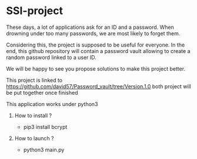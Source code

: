 # SSI-project
These days, a lot of applications ask for an ID and a password. When drowning under too many passwords, we are most likely to forget them.

Considering this, the project is supposed to be useful for everyone. In the end, this github repository will contain a password vault allowing to create a random password linked to a user ID.

We will be happy to see you propose solutions to make this project better.

This project is linked to https://github.com/david57/Password_vault/tree/Version.1.0 both project will be put together once finished

This application works under python3

1) How to install ?

	- pip3 install bcrypt

2) How to launch ?
	
	- python3 main.py

